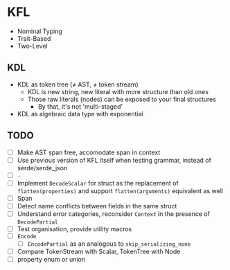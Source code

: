 # KFL

- Nominal Typing
- Trait-Based
- Two-Level

## KDL

- KDL as token tree (≠ AST, ≠ token stream)
  - KDL is new string, new literal with more structure than old ones
  - Those raw literals (nodes) can be exposed to your final structures
    - By that, it's not 'multi-staged'
- KDL as algebraic data type with exponential

## TODO

- [ ] Make AST span free, accomodate span in context
- [ ] Use previous version of KFL itself when testing grammar, instead of serde/serde_json
- [ ] `-`
- [ ] Implement `DecodeScalar` for struct as the replacement of `flatten(properties)` and support `flatten(arguments)` equivalent as well
- [ ] Span
- [ ] Detect name conflicts between fields in the same struct
- [ ] Understand error categories, reconsider `Context` in the presence of `DecodePartial`
- [ ] Test organisation, provide utility macros
- [ ] `Encode`
  - [ ] `EncodePartial` as an analogous to `skip_serializing_none`
- [ ] Compare TokenStream with Scalar, TokenTree with Node
- [ ] property enum or union
